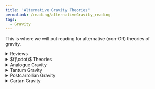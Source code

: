 ```yaml
---
title: 'Alternative Gravity Theories'
permalink: /reading/alternativeGravity_reading
tags:
  - Gravity
---
```


This is where we will put reading for alternative (non-GR) theories of gravity.

<details>
  <summary>Reviews</summary>
  <ul>
    <li>
      <a href="https://citeseerx.ist.psu.edu/document?repid=rep1&type=pdf&doi=932f716611c967b3dd5187432776cb76b979940a" target="_blank">
        [Dissertation] Alternate Theories of Gravity
      </a>
    </li>
    <li>
      <a href="https://arxiv.org/abs/1210.3775" target="_blank">
        Gauge Theories of Gravitation
      </a>
    </li>
    <li>
      <a href="https://arxiv.org/abs/1106.2476" target="_blank">
        Modified Gravity and Cosmology
      </a>
    </li>
  </ul>
</details>


<details>
  <summary>$f(\cdot)$ Theories</summary>
  
  <details>
    <summary>$f(R)$ Theories</summary>
    
  </details>
  <details>
    <summary>$f(Q)$ Theories</summary>
      <ul>
        <li>
          <a href="https://arxiv.org/abs/2104.15123" target="_blank">
            First evidence that non-metricity $f(Q)$ gravity could challenge $\Lambda$CDM
          </a>
        </li>
        <li>
          <a href="https://arxiv.org/abs/2308.00652" target="_blank">
            Non-metricity with boundary terms: $f(Q, C)$ gravity and cosmology
          </a>
        </li>
        <li>
          <a href="https://arxiv.org/abs/2508.03486" target="_blank">
            Holographic $f(Q, T)$ Gravity with Lambert Solution
          </a>
        </li>
      </ul> 
    
  </details>
</details>


<details>
  <summary>Analogue Gravity</summary>
  <ul>
    <li>
      <a href="https://arxiv.org/abs/gr-qc/0505065" target="_blank">
        Analogue Gravity
      </a>
    </li>
  </ul>
</details>


<details>
  <summary>Tantum Gravity</summary>
  <ul>
    <li>
      <a href="https://inspirehep.net/literature/2864379" target="_blank">
        Tantum Gravity
      </a>
    </li>
  </ul>
</details>


<details>
  <summary>Postcarrollian Gravity</summary>
  <ul>
    <li>
      <a href="https://inspirehep.net/literature/2914988" target="_blank">
        Postcarrollian Gravity
      </a>
    </li>
  </ul>
</details>


<details>
  <summary>Cartan Gravity</summary>
  <ul>
    <li>
      <a href="https://arxiv.org/abs/1411.1679" target="_blank">
        An introduction to the physics of Cartan gravity
      </a>
    </li>
  </ul>
</details>



